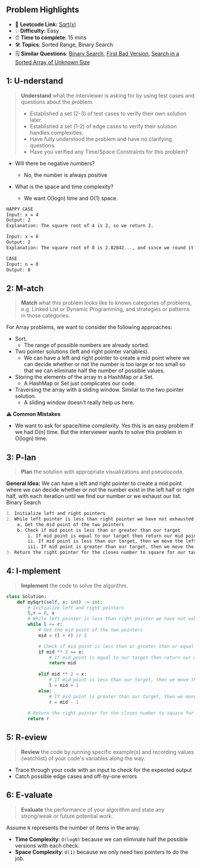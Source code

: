 ## Problem Highlights

* 🔗 **Leetcode Link:** [Sqrt(x)](https://leetcode.com/problems/sqrtx/)
* 💡 **Difficulty:** Easy
* ⏰ **Time to complete**: 15 mins
* 🛠️ **Topics**: Sorted Range, Binary Search 
* 🗒️ **Similar Questions**: [Binary Search](https://leetcode.com/problems/binary-search/), [First Bad Version](https://leetcode.com/problems/first-bad-version/), [Search in a Sorted Array of Unknown Size](https://leetcode.com/problems/search-in-a-sorted-array-of-unknown-size/)
    
## 1: U-nderstand
 
> **Understand** what the interviewer is asking for by using test cases and questions about the problem.
> 
> - Established a set (2-3) of test cases to verify their own solution later.
> - Established a set (1-2) of edge cases to verify their solution handles complexities.
> - Have fully understood the problem and have no clarifying questions.
> - Have you verified any Time/Space Constraints for this problem?

- Will there be negative numbers?
    - No, the number is always positive 

- What is the space and time complexity?
    - We want O(logn) time and O(1) space. 


```markdown
HAPPY CASE
Input: x = 4
Output: 2
Explanation: The square root of 4 is 2, so we return 2.

Input: x = 8
Output: 2
Explanation: The square root of 8 is 2.82842..., and since we round it down to the nearest integer, 2 is returned.

CASE
Input: n = 0
Output: 0
```   
    
## 2: M-atch

<!-- See https://docs.google.com/document/d/1hYT1hoOJ6pFIt8A5q-PIZmYP7pB4WqlzyUJgFx9x2mY/edit#heading=h.ya2de4n4zsds for list of algorithms based on question type-->

> **Match** what this problem looks like to known categories of problems, e.g. Linked List or Dynamic Programming, and strategies or patterns in those categories.

For Array problems, we want to consider the following approaches:

- Sort. 
    - The range of possible numbers are already sorted.
- Two pointer solutions (left and right pointer variables). 
    - We can have a left and right pointer to create a mid point where we can decide whether or not the number is too large or too small so that we can eliminate half the number of possible values.
- Storing the elements of the array in a HashMap or a Set. 
    - A HashMap or Set just complicates our code.
- Traversing the array with a sliding window. Similar to the two pointer solution. 
    - A sliding window doesn't really help us here.

**⚠️ Common Mistakes**

* We want to ask for space/time complexity. Yes this is an easy problem if we had O(n) time. But the interviewer wants to solve this problem in O(logn) time.


## 3: P-lan

> **Plan** the solution with appropriate visualizations and pseudocode.

**General Idea:** We can have a left and right pointer to create a mid point where we can decide whether or not the number exist in the left half or right half, with each iteration until we find our number or we exhaust our list. Binary Search


```markdown
1. Initialize left and right pointers
2. While left pointer is less than right pointer we have not exhausted the possible numbers
    a. Get the mid point of the two pointers 
    b. Check if mid point is less than or greater than our target
        i. If mid point is equal to our target then return our mid point
        ii. If mid point is less than our target, then we move the left pointer up to mid point + 1, because everything left of the mid point would be even further away from our target.
        iii. If mid point is greater than our target, then we move the right pointer down to mid point - 1, because everything to the right of mid point is invalid. 
3. Return the right pointer for the closes number to square for our target as it is the last remaining valid number.
```

## 4: I-mplement

> **Implement** the code to solve the algorithm.

```python
class Solution:
    def mySqrt(self, x: int) -> int:
        # Initialize left and right pointers
        l,r = 0, x
        # While left pointer is less than right pointer we have not exhausted the possible numbers
        while l <= r:
            # Get the mid point of the two pointers 
            mid = (l + r) // 2

            # Check if mid point is less than or greater than or equal to our target
            if mid ** 2 == x:
                # If mid point is equal to our target then return our mid point
                return mid
            
            elif mid ** 2 < x:
                # If mid point is less than our target, then we move the left pointer up to mid point + 1, because everything left of the mid point would be even further away from our target
                l = mid + 1
            else:
                # If mid point is greater than our target, then we move the right pointer down to mid point - 1, because everything to the right of mid point is invalid. 
                r = mid - 1
                
        # Return the right pointer for the closes number to square for our target as it is the last remaining valid number.
        return r
```
    
## 5: R-eview

> **Review** the code by running specific example(s) and recording values (watchlist) of your code's variables along the way.

- Trace through your code with an input to check for the expected output
- Catch possible edge cases and off-by-one errors

## 6: E-valuate

> **Evaluate** the performance of your algorithm and state any strong/weak or future potential work.

Assume `N` represents the number of items in the array.

* **Time Complexity**: `O(logN)` because we can eliminate half the possible versions with each check.
* **Space Complexity**: `O(1)` because we only need two pointers to do the job.